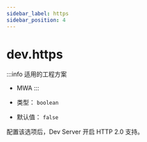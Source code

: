 ```yaml
---
sidebar_label: https
sidebar_position: 4
---
```


# dev.https

:::info 适用的工程方案
* MWA
:::

* 类型： `boolean`
* 默认值： `false`

配置该选项后，Dev Server 开启 HTTP 2.0 支持。

